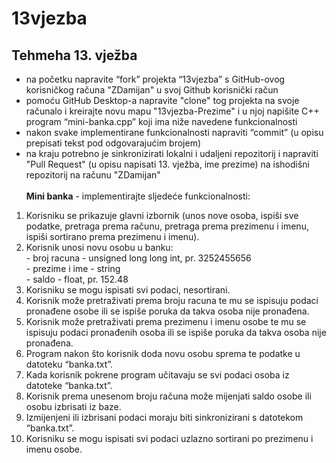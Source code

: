 # 13vjezba
## Tehmeha 13. vježba
- na početku napravite “fork” projekta “13vjezba” s GitHub-ovog korisničkog računa "ZDamijan" u svoj Github korisnički račun
- pomoću GitHub Desktop-a napravite "clone" tog projekta na svoje računalo i kreirajte novu mapu "13vjezba-Prezime" i u njoj napišite C++ program “mini-banka.cpp” koji ima niže navedene funkcionalnosti 
- nakon svake implementirane funkcionalnosti napraviti “commit” (u opisu prepisati tekst pod odgovarajućim brojem) 
- na kraju potrebno je sinkronizirati lokalni i udaljeni repozitorij i napraviti "Pull Request" (u opisu napisati 13. vježba, ime prezime) na ishodišni repozitorij na računu "ZDamijan"                                                                                                        
<br/><b>Mini banka</b> - implementirajte sljedeće funkcionalnosti:	
1. Korisniku se prikazuje glavni izbornik (unos nove osoba, ispiši sve podatke, pretraga prema računu, pretraga prema prezimenu i imenu, ispiši sortirano prema prezimenu i imenu).
2. Korisnik unosi novu osobu u banku:
  <br/> - broj racuna - unsigned long long int, pr. 3252455656
  <br/> - prezime i ime - string
  <br/> - saldo - float, pr. 152.48
3. Korisniku se mogu ispisati svi podaci, nesortirani.
4. Korisnik može pretraživati prema broju racuna te mu se ispisuju podaci pronađene osobe ili se ispiše poruka da takva osoba nije pronađena.
5. Korisnik može pretraživati prema prezimenu i imenu osobe te mu se ispisuju podaci pronađenih osoba ili se ispiše poruka da takva osoba nije pronađena.
6. Program nakon što korisnik doda novu osobu sprema te podatke u datoteku “banka.txt”.
7. Kada korisnik pokrene program učitavaju se svi podaci osoba iz datoteke “banka.txt”.
8. Korisnik prema unesenom broju računa može mijenjati saldo osobe ili osobu izbrisati iz baze.
9. Izmijenjeni ili izbrisani podaci moraju biti sinkronizirani s datotekom “banka.txt”.
10. Korisniku se mogu ispisati svi podaci uzlazno sortirani po prezimenu i imenu osobe.
